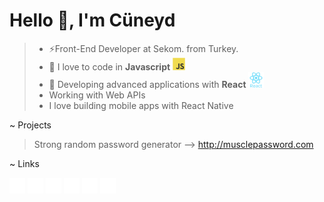 <h1>Hello 👋, I'm Cüneyd</h1>

> - ⚡Front-End Developer at Sekom. from Turkey.
> - 🔭 I love to code in <b>Javascript</b> <img src="https://raw.githubusercontent.com/devicons/devicon/master/icons/javascript/javascript-original.svg" alt="javascript" width="20" height="20"/>
> - 💬 Developing advanced applications with <b>React</b> <img src="https://raw.githubusercontent.com/devicons/devicon/master/icons/react/react-original-wordmark.svg" alt="react" width="25" height="25"/>
> - Working with Web APIs
> - I love building mobile apps with React Native

~ Projects

> Strong random password generator --> http://musclepassword.com

~ Links

<span>
<a href="https://www.linkedin.com/in/cuneydbolukoglu/" target="_blank"><img src='https://raw.githubusercontent.com/cuneydbolukoglu/cuneydbolukoglu/d4e6365d55ae541e0ca52a33fb443b24fcf06df4/img/linkedin.svg' alt='linkedin' height='25'></a>
<a href="https://stackoverflow.com/users/14733959/cuneyd" target="_blank"><img src='https://raw.githubusercontent.com/cuneydbolukoglu/cuneydbolukoglu/d4e6365d55ae541e0ca52a33fb443b24fcf06df4/img/stackoverflow.svg' alt='stackoverflow' height='25'></a>
  <a href="https://www.npmjs.com/~cuneyd" target="_blank"><img src='https://raw.githubusercontent.com/cuneydbolukoglu/cuneydbolukoglu/d4e6365d55ae541e0ca52a33fb443b24fcf06df4/img/npm.svg' alt='npm' height='25'></a>
<a href="https://cuneyd.medium.com/" target="_blank"><img src='https://raw.githubusercontent.com/cuneydbolukoglu/cuneydbolukoglu/d4e6365d55ae541e0ca52a33fb443b24fcf06df4/img/medium.svg' alt='medium' height='25'></a>
<a href="https://codepen.io/cuneyd" target="_blank"><img src='https://raw.githubusercontent.com/cuneydbolukoglu/cuneydbolukoglu/d4e6365d55ae541e0ca52a33fb443b24fcf06df4/img/codepen.svg' alt='codepen' height='25'></a>
<a href="https://dribbble.com/cuneyd" target="_blank"><img src='https://raw.githubusercontent.com/cuneydbolukoglu/cuneydbolukoglu/d4e6365d55ae541e0ca52a33fb443b24fcf06df4/img/dribbble.svg' alt='dribbble' height='25'></a>
</span>
